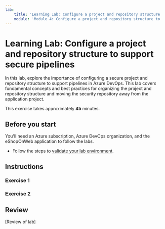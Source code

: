 ```yaml
---
lab:
    title: 'Learning Lab: Configure a project and repository structure to support secure pipelines'
    module: 'Module 4: Configure a project and repository structure to support secure pipelines'
---
```


# Learning Lab: Configure a project and repository structure to support secure pipelines

In this lab, explore the importance of configuring a secure project and repository structure to support pipelines in Azure DevOps. This lab covers fundamental concepts and best practices for organizing the project and repository structure and moving the security repository away from the application project.

This exercise takes approximately **45** minutes.

## Before you start

You'll need an Azure subscription, Azure DevOps organization, and the eShopOnWeb application to follow the labs.

- Follow the steps to [validate your lab environment](APL2001_M00_Validate_Lab_Environment.md).

## Instructions

### Exercise 1

### Exercise 2

## Review

[Review of lab]
